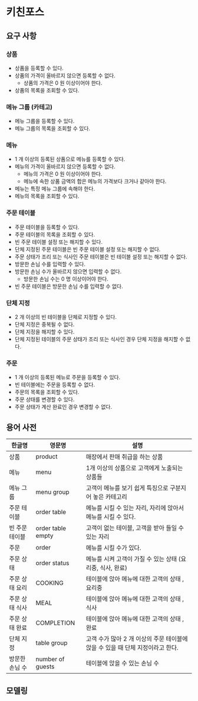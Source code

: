 # 키친포스

## 요구 사항

### 상품

* 상품을 등록할 수 있다.
* 상품의 가격이 올바르지 않으면 등록할 수 없다.
    * 상품의 가격은 0 원 이상이어야 한다.
* 상품의 목록을 조회할 수 있다.

### 메뉴 그룹 (카테고)

* 메뉴 그룹을 등록할 수 있다.
* 메뉴 그룹의 목록을 조회할 수 있다.

### 메뉴

* 1 개 이상의 등록된 상품으로 메뉴를 등록할 수 있다.
* 메뉴의 가격이 올바르지 않으면 등록할 수 없다.
    * 메뉴의 가격은 0 원 이상이어야 한다.
    * 메뉴에 속한 상품 금액의 합은 메뉴의 가격보다 크거나 같아야 한다.
* 메뉴는 특정 메뉴 그룹에 속해야 한다.
* 메뉴의 목록을 조회할 수 있다.

### 주문 테이블

* 주문 테이블을 등록할 수 있다.
* 주문 테이블의 목록을 조회할 수 있다.
* 빈 주문 테이블 설정 또는 해지할 수 있다.
* 단체 지정된 주문 테이블은 빈 주문 테이블 설정 또는 해지할 수 없다.
* 주문 상태가 조리 또는 식사인 주문 테이블은 빈 테이블 설정 또는 해지할 수 없다.
* 방문한 손님 수를 입력할 수 있다.
* 방문한 손님 수가 올바르지 않으면 입력할 수 없다.
    * 방문한 손님 수는 0 명 이상이어야 한다.
* 빈 주문 테이블은 방문한 손님 수를 입력할 수 없다.

### 단체 지정

* 2 개 이상의 빈 테이블을 단체로 지정할 수 있다.
* 단체 지정은 중복될 수 없다.
* 단체 지정을 해지할 수 있다.
* 단체 지정된 테이블의 주문 상태가 조리 또는 식사인 경우 단체 지정을 해지할 수 없다.

### 주문

* 1 개 이상의 등록된 메뉴로 주문을 등록할 수 있다.
* 빈 테이블에는 주문을 등록할 수 없다.
* 주문의 목록을 조회할 수 있다.
* 주문 상태를 변경할 수 있다.
* 주문 상태가 계산 완료인 경우 변경할 수 없다.

## 용어 사전

| 한글명 | 영문명 | 설명 |
| --- | --- | --- |
| 상품  | product | 매장에서 판매 취급을 하는 상품 |
| 메뉴 | menu | 1개 이상의 상품으로 고객에게 노출되는 상품들 |
| 메뉴 그룹 | menu group | 고객이 메뉴를 보기 쉽게 특징으로 구분지어 놓은 카테고리 |
| 주문 테이블 | order table | 메뉴를 시킬 수 있는 자리, 자리에 앉아서 메뉴를 시킬 수 있다. |
| 빈 주문 테이블 | order table empty | 고객이 없는 테이블, 고객을 받아 들일 수 있는 자리 |
| 주문 | order | 메뉴를 시킬 수가 있다. |
| 주문 상태 | order status | 메뉴를 시켜 고객이 가질 수 있는 상태 (요리중, 식사, 완료) |
| 주문 상태 요리 | COOKING | 테이블에 앉아 메뉴에 대한 고객의 상태 , 요리중 |
| 주문 상태 식사 | MEAL | 테이블에 앉아 메뉴에 대한 고객의 상태 , 식사 |
| 주문 상태 완료 | COMPLETION | 테이블에 앉아 메뉴에 대한 고객의 상태 , 완료 |
| 단체 지정 | table group | 고객 수가 많아 2 개 이상의 주문 테이블에 앉을 수 있을 때 단체 지정이라고 한다. |
| 방문한 손님 수 | number of guests | 테이블에 앉을 수 있는 손님 수 |

## 모델링
